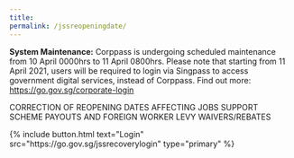 ```yaml
---
title: 
permalink: /jssreopeningdate/
---
```


**System Maintenance:** Corppass is undergoing scheduled maintenance from 10 April 0000hrs to 11 April 0800hrs.
Please note that starting from 11 April 2021, users will be required to login via Singpass to access government digital services, instead of Corppass. Find out more: <a href="https://go.gov.sg/corporate-login" target="_blank">https://go.gov.sg/corporate-login</a></br>




CORRECTION OF REOPENING DATES AFFECTING JOBS SUPPORT SCHEME PAYOUTS AND FOREIGN WORKER LEVY WAIVERS/REBATES


<p>
{% include button.html text="Login" src="https://go.gov.sg/jssrecoverylogin" type="primary" %}
</p>

<style>
.navbar>.bp-container{
display: none
}

.bp-footer.top-section{
display: none
}

.bp-footer{
display: none
}

.bp-breadcrumb{
display: none
}

.float-buttons{
    display: none
}

.wog--tabbed-button{
    display: none
}
</style>
